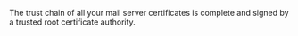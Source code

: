 The trust chain of all your mail server certificates is complete and signed 
by a trusted root certificate authority.

